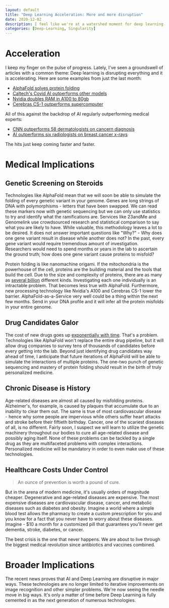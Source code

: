 ```yaml
---
layout: default
title: "Deep Learning Acceleration: More and more disruption"
date: 2020-12-02
description: I feel like we're at a watershed moment for deep learning and the singularity is approaching faster
categories: [Deep-Learning, Singularity]
---
```


# Acceleration

I keep my finger on the pulse of progress. Lately, I've seen a groundswell of articles with a common theme: Deep learning is disrupting everything and it is accelerating. 
Here are some examples from just the last month:

- [AlphaFold solves protein folding](https://youtu.be/gg7WjuFs8F4)
- [Caltech's Covid AI outperforms other models](https://www.caltech.edu/about/news/caltechs-ai-driven-covid-19-model-routinely-outperforms-competitors)
- [Nvidia doubles RAM in A100 to 80gb](https://nvidianews.nvidia.com/news/nvidia-doubles-down-announces-a100-80gb-gpu-supercharging-worlds-most-powerful-gpu-for-ai-supercomputing)
- [Cerebras CS-1 outperforms supercomputer](https://spectrum.ieee.org/tech-talk/computing/hardware/ai-system-beats-supercomputer-at-key-scientific-simulation)

All of this against the backdrop of AI regularly outperforming medical experts:

- [CNN outperforms 58 dermatologists on cancern diagnosis](https://www.pcrm.org/news/ethical-science/artificial-intelligence-outperforms-doctors-diagnosing-skin-cancer)
- [AI outperforms six radiologists on breast cancer x-rays](https://www.bbc.com/news/health-50857759)

The hits just keep coming faster and faster. 

# Medical Implications

## Genetic Screening on Steroids

Technologies like AlphaFold mean that we will soon be able to simulate the folding of every genetic variant in your genome. 
Genes are long strings of DNA with polymorphisms - letters that have been swapped. We can read these markers now with genetic sequencing but we can only use statistics to 
try and identify what the ramifications are. Services like 23andMe and Genomelink use crowdsourced research and statistical comparison to say what you are likely to have.
While valuable, this methodology leaves a lot to be desired. It does not answer important questions like "Why?" - Why does one gene variant result in disease while another does not?
In the past, every gene variant would require tremendous amount of investigation. Researchers would need to spend months or years in the lab to ascertain the ground truth; 
how does one gene variant cause proteins to misfold? 

Protein folding is like nanomachine origami. If the mitochondria is the powerhouse of the cell, proteins are the building material and the tools that build the cell. 
Due to the size and complexity of proteins, there are as many as [several billion](https://www.ncbi.nlm.nih.gov/pmc/articles/PMC4889822/) different kinds. 
Investigating each one individually is an intractable problem. That becomes less true with AlphaFold. Furthermore, new processing technology like Nvidia's A100 and Cerebras CS-1 
lower the barrier. AlphaFold-as-a-Service very well could be a thing within the next few months. Send in your DNA profile and it will infer all the protein misfolds in your entire genome.

## Drug Candidates Galor

The cost of new drugs goes up [exponentially with time](https://www.biopharmadive.com/news/new-drug-cost-research-development-market-jama-study/573381/). That's a problem.
Technologies like AlphaFold won't replace the entire drug pipeline, but it will allow drug companies to survey tens of thousands of candidates before every getting into the lab. 
Beyond just identifying drug candidates way ahead of time, I anticipate that future iterations of AlphaFold will be able to simulate the interactions of multiple proteins. 
The one-two punch of genetic sequencing and mastery of protein folding should result in the birth of truly personalized medicine. 

## Chronic Disease is History

Age-related diseases are almost all caused by misfolding proteins. Alzheimer's, for example, is caused by plaques that accumulate due to an inability to clear them out. 
The same is true of most cardiovascular disease - hence why some people are impervious while others suffer heart attacks and stroke before their fiftieth birthday. 
Cancer, one of the scariest diseases of all, is no different. Fairly soon, I suspect we will learn to utilize the genetic machinery throughout our bodies to cure all age-related
disease and possibly aging itself. None of these problems can be tackled by a single drug as they are multifaceted problems with complex interactions. Personalized medicine
will be mandatory in order to even make use of these technologies. 

## Healthcare Costs Under Control

> An ounce of prevention is worth a pound of cure.

But in the arena of modern medicine, it's usually orders of magnitude cheaper. Degenerative and age-related diseases are expensive. The most expensive diseases are 
cardiovascular disease, cancer, and metabolic diseases such as diabetes and obesity. Imagine a world where a simple blood test allows the pharmacy to create a custom prescription
for you and you know for a fact that you never have to worry about these diseases. Imagine - $10 a month for a customized pill that guarantees you'll never get 
dementia, stroke, diabetes, or cancer.

The best crisis is the one that never happens. We are about to live through the biggest medical revolution since antibiotics and vaccines combined. 

# Broader Implications

The recent news proves that AI and Deep Learning are disruptive in major ways. These technologies are no longer limited to iterative improvements on image recognition and other 
simpler problems. We're now seeing the needle move in big ways. It's only a matter of time before Deep Learning is fully cemented in as the next generation of numerous technologies.


